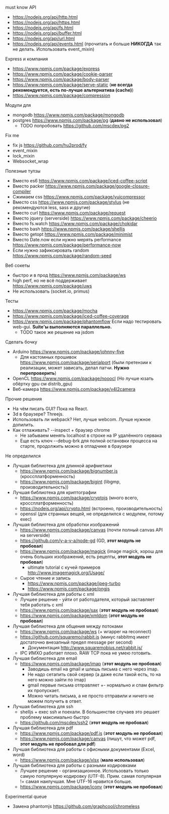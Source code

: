 must know API

 * https://nodejs.org/api/http.html
 * https://nodejs.org/api/https.html
 * https://nodejs.org/api/fs.html
 * https://nodejs.org/api/buffer.html
 * https://nodejs.org/api/url.html
 * https://nodejs.org/api/events.html (прочитать и больше **НИКОГДА** так не делать. Использовать event_mixin)
 
Express и компания

 * https://www.npmjs.com/package/express
 * https://www.npmjs.com/package/cookie-parser
 * https://www.npmjs.com/package/body-parser
 * https://www.npmjs.com/package/serve-static (**не всегда рекомендуется, есть по-лучше альтернатива (cache)**)
 * https://www.npmjs.com/package/compression

Модули для
 * mongodb https://www.npmjs.com/package/mongodb
 * postgres https://www.npmjs.com/package/pg (**давно не использовал**)
   * TODO попробовать https://github.com/mscdex/pg2

Fix me

 * fix js https://github.com/hu2prod/fy
 * event_mixin
 * lock_mixin
 * Websocket_wrap

Полезные тулзы

 * Вместо es6    https://www.npmjs.com/package/iced-coffee-script
 * Вместо packer https://www.npmjs.com/package/google-closure-compiler
 * Сжимаем css   https://www.npmjs.com/package/yuicompressor
 * Вместо css    https://www.npmjs.com/package/stylus (не рекомендуются less, sass и другие)
 * Вместо curl   https://www.npmjs.com/package/request
 * Вместо jquery (serverside) https://www.npmjs.com/package/cheerio
 * Вместо fs.watch https://www.npmjs.com/package/chokidar
 * Вместо bash   https://www.npmjs.com/package/shelljs
 * Вместо getopt https://www.npmjs.com/package/minimist
 * Вместо Date.now если нужно мерять performance https://www.npmjs.com/package/performance-now
 * Если нужно зафиксировать random https://www.npmjs.com/package/random-seed

Веб сокеты

 * быстро и в прод https://www.npmjs.com/package/ws
 * high perf, но не всё поддерживает https://www.npmjs.com/package/uws
 * Не использовать (socket.io, primus)

Тесты

 * https://www.npmjs.com/package/mocha
 * https://www.npmjs.com/package/iced-coffee-coverage
 * https://www.npmjs.com/package/phantomflow Если надо тестировать web-gui. **Suite'ы выполняются параллельно.**
   * TODO такое же решение на jsdom

Сделать бочку

 * Arduino https://www.npmjs.com/package/johnny-five
   * Для кастомных прошивок https://www.npmjs.com/package/serialport (были претензии к реализации, может зависать, делал патчи. **Нужно перепроверить**)
 * OpenCL https://www.npmjs.com/package/nooocl (Но лучше юзать обёртку gpu см distrib_gpu)
 * Веб-камера https://www.npmjs.com/package/v4l2camera

Прочие решения

 * На чём писать GUI? Пока на React.
 * 3d в браузере? Threejs.
 * Использовать ли webpack? Нет, лучше webcom. Лучше нужное допилить.
 * Как отлаживать? --inspect + браузер chrome
   * Не забываем менять localhost в строке на IP удалённого сервака
   * Еще есть ключ --debug-brk для полной остановки процесса на старте, продолжить можно в отладчике в браузере

Не определился

 * Лучшая библиотека для длинной арифметики
   * https://www.npmjs.com/package/bignumber.js (кроссплатформенность)
   * https://www.npmjs.com/package/bigint (libgmp, производительность))
 * Лучшая библиотека для криптографии
   * https://www.npmjs.com/package/cryptojs (много всего, кроссплатформенность)
   * https://nodejs.org/api/crypto.html (встроено, производительность)
   * openssl (для странных вещей, не определился с модулем, потому exec)
 * Лучшая библиотека для обработки изображений
   * https://www.npmjs.com/package/canvas (почти полный canvas API на serverside)
   * https://github.com/y-a-v-a/node-gd (GD, **этот модуль не пробовал**)
   * https://www.npmjs.com/package/magick (image magick, хорош для очень больших изображений, есть рецепты, **этот модуль не пробовал**)
     * ultimate tutorial с кучей примеров http://www.imagemagick.org/Usage/
   * Сырое чтение и запись
     * https://www.npmjs.com/package/jpeg-turbo
     * https://www.npmjs.com/package/pngjs 
 * Лучшая библиотека для работы с xml
   * Лучшее решение - уйти от работодателя, который заставляет тебя работать с xml
   * https://www.npmjs.com/package/sax (**этот модуль не пробовал**)
   * https://www.npmjs.com/package/xmldom (**этот модуль не пробовал**)
 * Лучшая библиотека для общения между потоками
   * https://www.npmjs.com/package/ws (+ wrapper на reconnect)
   * https://github.com/squaremo/rabbit.js (минус rabbitmq имеет достаточно внезапный предел message per second)
     * Документация http://www.squaremobius.net/rabbit.js/
   * IPC ИМХО работает плохо. RAW TCP пока не умею готовить.
 * Лучшая библиотека для email
   * https://www.npmjs.com/package/imap (**этот модуль не пробовал**)
     * Заводишь email на gmail и шлешь письма с него через imap.
     * Не надо сетапить свой сервер (а даже если такой есть, то на него можно зайти по imap)
     * gmail первые письма отправляет +- нормально и спам фильтр их пропускает.
     * Можно читать письма, а не просто отправили и ничего не можем получить в ответ.
 * Лучшая библиотека для ssh
   * shelljs + exec ssh и поехали. В большинстве случаев это решает проблему максимально быстро
   * https://github.com/mscdex/ssh2 (**этот модуль не пробовал**)
 * Лучшая библиотека для pdf
   * https://www.npmjs.com/package/pdf.js (**этот модуль не пробовал**)
   * https://www.npmjs.com/package/canvas (пишут, что может pdf, **этот модуль не пробовал для pdf**)
 * Лучшая библиотека для работы с офисными документами (Excel, word)
   * https://www.npmjs.com/package/xlsx (**мало использовал**)
 * Лучшая библиотека для работы с разными кодировками
   * Лучшее решение - организационное. Использовать только самую популярную кодировку (UTF-8). Прим. самая популярная != самая наилучшая. Мне UTF-16 нравится больше.
   * https://www.npmjs.com/package/iconv (**этот модуль не пробовал**)

Experimental queue

  * Замена phantomjs https://github.com/graphcool/chromeless
